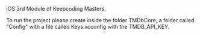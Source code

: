 iOS 3rd Module of Keepcoding Masters.

To run the project please create inside the folder TMDbCore, a folder called "Config" with a file called Keys.xcconfig with the TMDB_API_KEY.
